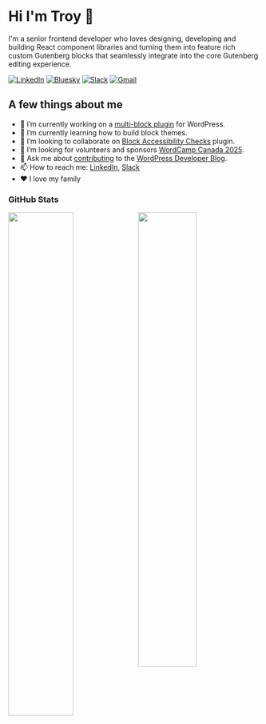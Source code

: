 # Hi I'm Troy 👋

I'm a senior frontend developer who loves designing, developing and building React component libraries and turning them into feature rich custom Gutenberg blocks that seamlessly integrate into the core Gutenberg editing experience.

[![LinkedIn](https://img.shields.io/badge/linkedin-%230077B5.svg?style=for-the-badge&logo=linkedin&logoColor=white)](https://www.linkedin.com/in/troychaplin/)
[![Bluesky](https://img.shields.io/badge/Bluesky-0285FF?style=for-the-badge&logo=Bluesky&logoColor=white)](https://bsky.app/profile/troychaplin.bsky.social)
[![Slack](https://img.shields.io/badge/Slack-4A154B?style=for-the-badge&logo=slack&logoColor=white)](https://wordpress.slack.com/team/U037DA4G0)
[![Gmail](https://img.shields.io/badge/Gmail-D14836?style=for-the-badge&logo=gmail&logoColor=white)](mailto:troy.chaplin@gmail.com)

## A few things about me

* 🔭 I’m currently working on a [multi-block plugin](https://github.com/troychaplin/multi-block-mayhem) for WordPress.
* 🌱 I’m currently learning how to build block themes.
* 🤝 I’m looking to collaborate on [Block Accessibility Checks](https://github.com/troychaplin/block-accessibility-checks) plugin.
* 🤔 I’m looking for volunteers and sponsors [WordCamp Canada 2025](https://canada.wordcamp.org/2025/).
* 💬 Ask me about [contributing](https://developer.wordpress.org/news/how-to-contribute/) to the [WordPress Developer Blog](https://developer.wordpress.org/news/).
* 📫 How to reach me: [LinkedIn](https://www.linkedin.com/in/troychaplin/), [Slack](https://wordpress.slack.com/team/U037DA4G0)
* ❤️ I love my family

### GitHub Stats

<div>
  <img width="50.75%" align="top" src="https://streak-stats.demolab.com/?user=troychaplin&theme=react&border=61dafb&hide_border=true" />
  <img width="48.25%" align="top" src="https://github-readme-stats.vercel.app/api?username=troychaplin&show_icons=true&theme=react&border_color=61dafb&hide_border=true" />
</div>